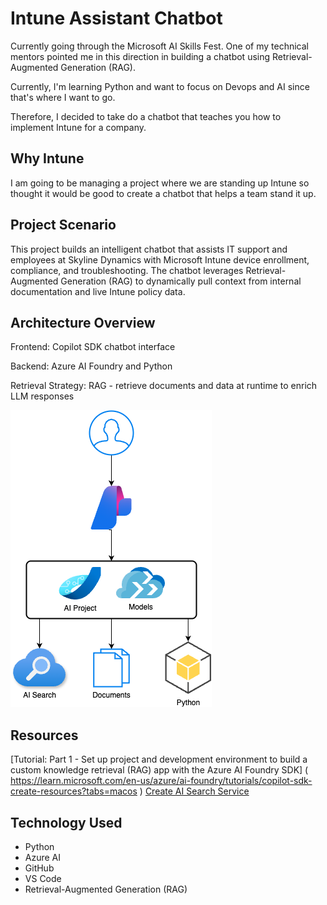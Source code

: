 # Intune Assistant Chatbot

Currently going through the Microsoft AI Skills Fest.  One of my technical mentors pointed me in this direction in building a chatbot using Retrieval-Augmented Generation (RAG).  

Currently, I'm learning Python and want to focus on Devops and AI since that's where I want to go. 

Therefore, I decided to take do a chatbot that teaches you how to implement Intune for a company.  

## Why Intune

I am going to be managing a project where we are standing up Intune so thought it would be good to create a chatbot that helps a team stand it up.  

## Project Scenario
This project builds an intelligent chatbot that assists IT support and employees at Skyline Dynamics with Microsoft Intune device enrollment, compliance, and troubleshooting. The chatbot leverages Retrieval-Augmented Generation (RAG) to dynamically pull context from internal documentation and live Intune policy data.

## Architecture Overview
Frontend: Copilot SDK chatbot interface

Backend: Azure AI Foundry and Python 

Retrieval Strategy: RAG - retrieve documents and data at runtime to enrich LLM responses

<img src="https://github.com/shevonnepolastre/intune-assistant-chatbot/blob/main/images/azure_rag_chatbot_architecture.png">

## Resources 

[Tutorial: Part 1 - Set up project and development environment to build a custom knowledge retrieval (RAG) app with the Azure AI Foundry SDK] ( https://learn.microsoft.com/en-us/azure/ai-foundry/tutorials/copilot-sdk-create-resources?tabs=macos )
[Create AI Search Service](https://learn.microsoft.com/en-us/azure/search/search-create-service-portal)

## Technology Used 
- Python
- Azure AI
- GitHub 
- VS Code 
- Retrieval-Augmented Generation (RAG)